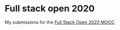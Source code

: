 # Full stack open 2020

My submissions for the [Full Stack Open 2020 MOOC](https://fullstackopen.com/en)
